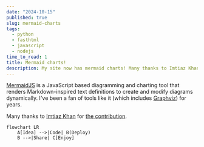 ```yaml
---
date: "2024-10-15"
published: true
slug: mermaid-charts
tags:
  - python
  - fasthtml
  - javascript 
  - nodejs 
time_to_read: 1
title: Mermaid charts!
description: My site now has mermaid charts! Many thanks to Imtiaz Khan!
---
```


[MermaidJS](https://mermaid.js.org/) is a JavaScript based diagramming and charting tool that renders Markdown-inspired text definitions to create and modify diagrams dynamically. I've been a fan of tools like it (which includes [Graphviz]()) for years. 

Many thanks to [Imtiaz Khan](https://github.com/ImtiazKhanDS) for [the contribution](https://github.com/pydanny/daniel-blog-fasthtml/issues/8). 

```mermaid
flowchart LR
    A[Idea] -->|Code| B(Deploy)
    B -->|Share| C[Enjoy]
```